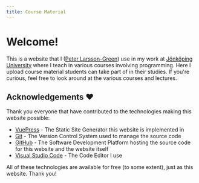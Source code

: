 ```yaml
---
title: Course Material
---
```

# Welcome!
This is a website that I ([Peter Larsson-Green](https://ju.se/en/personinfo.html?sign=LarPet)) use in my work at [Jönköping University](https://ju.se/en.html) where I teach in various courses involving programming. Here I upload course material students can take part of in their studies. If you're curious, feel free to look around at the various courses and lectures.

## Acknowledgements ❤️
Thank you everyone that have contributed to the technologies making this website possible:

* [VuePress](https://vuepress.vuejs.org/) - The Static Site Generator this website is implemented in
* [Git](https://git-scm.com/) - The Version Control System used to manage the source code
* [GitHub](https://github.com/) - The Software Development Platform hosting the source code for this website and the website itself
* [Visual Studio Code](https://code.visualstudio.com/) - The Code Editor I use

All of these technologies are available for free (to some extent), just as this website. Thank you!
